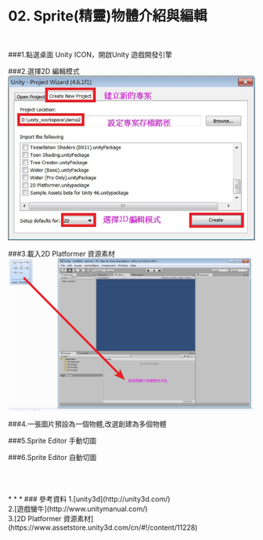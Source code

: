 # 02.  Sprite(精靈)物體介紹與編輯
</br>

###1.點選桌面 Unity ICON，開啟Unity 遊戲開發引擎

###2.選擇2D 編輯模式
![](https://raw.githubusercontent.com/tw-hkt/Unity/master/img/000004.jpg)

###3.載入2D Platformer 資源素材
![](https://raw.githubusercontent.com/tw-hkt/Unity/master/img/000005.jpg)

###4.一張圖片預設為一個物體,改選創建為多個物體

###5.Sprite Editor 手動切圖

###6.Sprite Editor 自動切圖

</br>
</br>
</br>
* * *
### 參考資料
1.[unity3d](http://unity3d.com/)
<br>
2.[遊戲蠻牛](http://www.unitymanual.com/)
<br>
3.[2D Platformer 資源素材](https://www.assetstore.unity3d.com/cn/#!/content/11228)